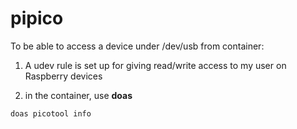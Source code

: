 # pipico

To be able to access a device under /dev/usb from container:

1. A udev rule is set up for giving read/write access to my user on Raspberry devices

2. in the container, use **doas**

```shell
doas picotool info
```
